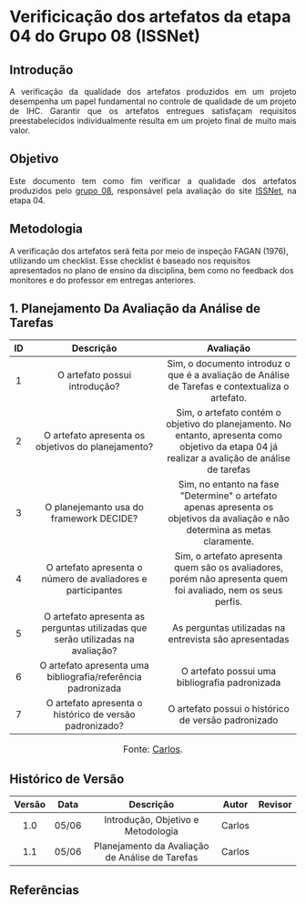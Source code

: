 # Verificicação dos artefatos da etapa 04 do Grupo 08 (ISSNet)

## Introdução
<p align="justify">
A verificação da qualidade dos artefatos produzidos em um projeto desempenha um papel fundamental no controle de qualidade de um projeto de IHC. Garantir que os artefatos entregues satisfaçam requisitos preestabelecidos individualmente resulta em um projeto final de muito mais valor.
</p>

## Objetivo
<p align="justify">
Este documento tem como fim verificar a qualidade dos artefatos produzidos pelo <a href="https://interacao-humano-computador.github.io/2023.1-ISSNet/">grupo 08</a>, responsável pela avaliação do site <a href="https://df.issnetonline.com.br/online/Login/Login.aspx?ReturnUrl=%2fonline">ISSNet</a>, na etapa 04.
</p>

## Metodologia
A verificação dos artefatos será feita por meio de inspeção FAGAN (1976), utilizando um checklist. Esse checklist é baseado nos requisitos apresentados no plano de ensino da disciplina, bem como no feedback dos monitores e do professor em entregas anteriores.

## 1. Planejamento Da Avaliação da Análise de Tarefas

| ID | Descrição  | Avaliação |
|:--:|:----------:|:---------:|
| 1 | O artefato possui introdução? | Sim, o documento introduz o que é a avaliação de Análise de Tarefas e contextualiza o artefato.|
| 2 | O artefato apresenta os objetivos do planejamento? | Sim, o artefato contém o objetivo do planejamento. No entanto, apresenta como objetivo da etapa 04 já realizar a avalição de análise de tarefas |
| 3 | O planejemanto usa do framework DECIDE? | Sim, no entanto na fase "Determine" o artefato apenas apresenta os objetivos da avaliação e não determina as metas claramente. |
| 4 | O artefato apresenta o número de avaliadores e participantes | Sim, o artefato apresenta quem são os avaliadores, porém não apresenta quem foi avaliado, nem os seus perfis.|
| 5 | O artefato apresenta as perguntas utilizadas que serão utilizadas na avaliação? | As perguntas utilizadas na entrevista são apresentadas |
| 6 | O artefato apresenta uma bibliografia/referência padronizada | O artefato possui uma bibliografia padronizada |
| 7 | O artefato apresenta o histórico de versão padronizado? | O artefato possui o histórico de versão padronizado |
<font size="3"><p style="text-align: center">Fonte: [Carlos](https://github.com/carlinhos_pinheiro).</p></font>

## Histórico de Versão

| Versão | Data  |            Descrição              |     Autor      |    Revisor    |
|:------:|:-----:|:---------------------------------:|:--------------:|:-------------:|
|  1.0   | 05/06 | Introdução, Objetivo e Metodologia | Carlos | |
|  1.1   | 05/06 | Planejamento da Avaliação de Análise de Tarefas | Carlos | |


## Referências